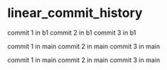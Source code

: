 # linear_commit_history

commit 1 in b1
commit 2 in b1
commit 3 in b1







commit 1 in main
commit 2 in main
commit 3 in main









commit 1 in main
commit 2 in main
commit 3 in main

